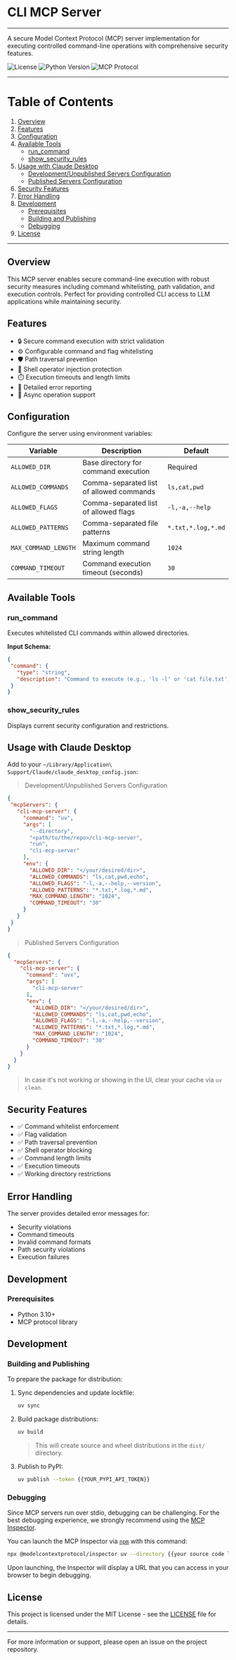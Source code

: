 # CLI MCP Server

---

A secure Model Context Protocol (MCP) server implementation for executing controlled command-line operations with
comprehensive security
features.

![License](https://img.shields.io/badge/license-MIT-blue.svg)
![Python Version](https://img.shields.io/badge/python-3.10%2B-blue)
![MCP Protocol](https://img.shields.io/badge/MCP-Compatible-green)

---

# Table of Contents

1. [Overview](#overview)
2. [Features](#features)
3. [Configuration](#configuration)
4. [Available Tools](#available-tools)
    - [run_command](#run_command)
    - [show_security_rules](#show_security_rules)
5. [Usage with Claude Desktop](#usage-with-claude-desktop)
    - [Development/Unpublished Servers Configuration](#developmentunpublished-servers-configuration)
    - [Published Servers Configuration](#published-servers-configuration)
6. [Security Features](#security-features)
7. [Error Handling](#error-handling)
8. [Development](#development)
    - [Prerequisites](#prerequisites)
    - [Building and Publishing](#building-and-publishing)
    - [Debugging](#debugging)
9. [License](#license)

---

## Overview

This MCP server enables secure command-line execution with robust security measures including command whitelisting, path
validation, and
execution controls. Perfect for providing controlled CLI access to LLM applications while maintaining security.

## Features

- 🔒 Secure command execution with strict validation
- ⚙️ Configurable command and flag whitelisting
- 🛡️ Path traversal prevention
- 🚫 Shell operator injection protection
- ⏱️ Execution timeouts and length limits
- 📝 Detailed error reporting
- 🔄 Async operation support

## Configuration

Configure the server using environment variables:

| Variable             | Description                              | Default            |
 |----------------------|------------------------------------------|--------------------|
| `ALLOWED_DIR`        | Base directory for command execution     | Required           |
| `ALLOWED_COMMANDS`   | Comma-separated list of allowed commands | `ls,cat,pwd`       |
| `ALLOWED_FLAGS`      | Comma-separated list of allowed flags    | `-l,-a,--help`     |
| `ALLOWED_PATTERNS`   | Comma-separated file patterns            | `*.txt,*.log,*.md` |
| `MAX_COMMAND_LENGTH` | Maximum command string length            | `1024`             |
| `COMMAND_TIMEOUT`    | Command execution timeout (seconds)      | `30`               |

## Available Tools

### run_command

Executes whitelisted CLI commands within allowed directories.

**Input Schema:**

 ```json
 {
  "command": {
    "type": "string",
    "description": "Command to execute (e.g., 'ls -l' or 'cat file.txt')"
  }
}
 ```

### show_security_rules

Displays current security configuration and restrictions.

## Usage with Claude Desktop

Add to your `~/Library/Application\ Support/Claude/claude_desktop_config.json`:

> Development/Unpublished Servers Configuration

 ```json
{
  "mcpServers": {
    "cli-mcp-server": {
      "command": "uv",
      "args": [
        "--directory",
        "<path/to/the/repo>/cli-mcp-server",
        "run",
        "cli-mcp-server"
      ],
      "env": {
        "ALLOWED_DIR": "</your/desired/dir>",
        "ALLOWED_COMMANDS": "ls,cat,pwd,echo",
        "ALLOWED_FLAGS": "-l,-a,--help,--version",
        "ALLOWED_PATTERNS": "*.txt,*.log,*.md",
        "MAX_COMMAND_LENGTH": "1024",
        "COMMAND_TIMEOUT": "30"
      }
    }
  }
}
 ```

> Published Servers Configuration

```json
{
  "mcpServers": {
    "cli-mcp-server": {
      "command": "uvx",
      "args": [
        "cli-mcp-server"
      ],
      "env": {
        "ALLOWED_DIR": "</your/desired/dir>",
        "ALLOWED_COMMANDS": "ls,cat,pwd,echo",
        "ALLOWED_FLAGS": "-l,-a,--help,--version",
        "ALLOWED_PATTERNS": "*.txt,*.log,*.md",
        "MAX_COMMAND_LENGTH": "1024",
        "COMMAND_TIMEOUT": "30"
      }
    }
  }
}
```
> In case it's not working or showing in the UI, clear your cache via `uv clean`.

## Security Features

- ✅ Command whitelist enforcement
- ✅ Flag validation
- ✅ Path traversal prevention
- ✅ Shell operator blocking
- ✅ Command length limits
- ✅ Execution timeouts
- ✅ Working directory restrictions

## Error Handling

The server provides detailed error messages for:

- Security violations
- Command timeouts
- Invalid command formats
- Path security violations
- Execution failures

## Development

### Prerequisites

- Python 3.10+
- MCP protocol library

## Development

### Building and Publishing

To prepare the package for distribution:

1. Sync dependencies and update lockfile:
    ```bash
    uv sync
    ```

2. Build package distributions:
    ```bash
    uv build
    ```

   > This will create source and wheel distributions in the `dist/` directory.

3. Publish to PyPI:
   ```bash
   uv publish --token {{YOUR_PYPI_API_TOKEN}}
   ```

### Debugging

Since MCP servers run over stdio, debugging can be challenging. For the best debugging
experience, we strongly recommend using the [MCP Inspector](https://github.com/modelcontextprotocol/inspector).

You can launch the MCP Inspector via [`npm`](https://docs.npmjs.com/downloading-and-installing-node-js-and-npm) with
this command:

```bash
npx @modelcontextprotocol/inspector uv --directory {{your source code local directory}}/unichat-mcp-server run unichat-mcp-server
```

Upon launching, the Inspector will display a URL that you can access in your browser to begin debugging.

## License

This project is licensed under the MIT License - see the [LICENSE](LICENSE) file for details.

 ---

For more information or support, please open an issue on the project repository.